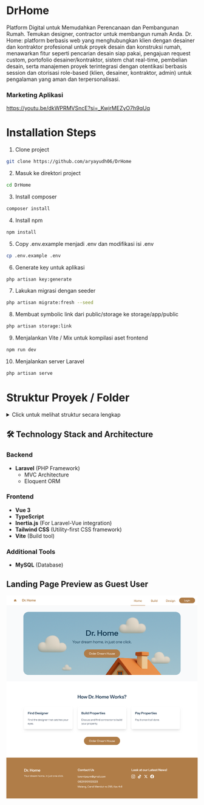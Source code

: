 # DrHome

Platform Digital untuk Memudahkan Perencanaan dan Pembangunan Rumah. Temukan designer, contractor untuk membangun rumah Anda. Dr. Home: platform berbasis web yang menghubungkan klien dengan desainer dan kontraktor profesional untuk proyek desain dan konstruksi rumah, menawarkan fitur seperti pencarian desain siap pakai, pengajuan request custom, portofolio desainer/kontraktor, sistem chat real-time, pembelian desain, serta manajemen proyek terintegrasi dengan otentikasi berbasis session dan otorisasi role-based (klien, desainer, kontraktor, admin) untuk pengalaman yang aman dan terpersonalisasi.

### Marketing Aplikasi

<a>https://youtu.be/dkWPRMVSncE?si=_KwjrMEZyO7h9qUq</a>

# Installation Steps

1. Clone project
```bash
git clone https://github.com/aryayudh06/DrHome
```

2. Masuk ke direktori project
```bash
cd DrHome
```

3. Install composer
```bash
composer install
```

4. Install npm
```bash
npm install
```

5. Copy .env.example menjadi .env dan modifikasi isi .env
```bash
cp .env.example .env
```

6. Generate key untuk aplikasi
```bash
php artisan key:generate
```

7. Lakukan migrasi dengan seeder
```bash
php artisan migrate:fresh --seed
```

8. Membuat symbolic link dari public/storage ke storage/app/public
```bash
php artisan storage:link
```

9. Menjalankan Vite / Mix untuk kompilasi aset frontend
``` bash
npm run dev
```

10. Menjalankan server Laravel
```bash
php artisan serve
```

# Struktur Proyek / Folder

<details>
<summary>Click untuk melihat struktur secara lengkap</summary>

```
 🏠 DrHome
 ├── 📂 app
 │   ├── 📂 Http
 │   │   ├── 📂 Controllers
 │   │   │   ├── 📂 Api
 │   │   │   │   ├── 📄 ContractorController.php
 │   │   │   │   ├── 📄 DesignController.php
 │   │   │   │   ├── 📄 DesignerController.php
 │   │   │   │   └── 📄 MailsAdminController.php
 │   │   │   ├── 📂 Auth
 │   │   │   │   ├── 📄 AuthenticatedSessionController.php
 │   │   │   │   ├── 📄 ConfirmablePasswordController.php
 │   │   │   │   ├── 📄 EmailVerificationNotificationController.php
 │   │   │   │   ├── 📄 EmailVerificationPromptController.php
 │   │   │   │   ├── 📄 NewPasswordController.php
 │   │   │   │   ├── 📄 PasswordResetLinkController.php
 │   │   │   │   ├── 📄 RegisteredUserController.php
 │   │   │   │   └── 📄 VerifyEmailController.php
 │   │   │   ├── 📂 Settings
 │   │   │   │   ├── 📄 PasswordController.php
 │   │   │   │   └── 📄 ProfileController.php
 │   │   │   ├── 📄 AvatarController.php
 │   │   │   ├── 📄 ChatController.php
 │   │   │   ├── 📄 Controller.php
 │   │   │   ├── 📄 MyRequestController.php
 │   │   │   ├── 📄 PurchasedDesignController.php
 │   │   │   ├── 📄 RequestContractorController.php
 │   │   │   ├── 📄 RequestController.php
 │   │   │   ├── 📄 RequestDesignerController.php
 │   │   │   └── 📄 UserController.php
 │   │   ├── 📂 Middleware
 │   │   │   ├── 📄 ChatAccess.php
 │   │   │   ├── 📄 EnsureIsAdmin.php
 │   │   │   ├── 📄 EnsureIsDesignerOrContractor.php
 │   │   │   ├── 📄 HandleAppearance.php
 │   │   │   └── 📄 HandleInertiaRequests.php
 │   │   ├── 📂 Requests
 │   │   │   ├── 📂 Auth
 │   │   │   │   └── 📄 LoginRequest.php
 │   │   │   └── 📂 Settings
 │   │   │       └── 📄 ProfileUpdateRequest.php
 │   ├── 📂 Mail
 │   │   └── 📄 CustomEmail.php
 │   ├── 📂 Models
 │   │   ├── 📄 Chat.php
 │   │   ├── 📄 Contractor.php
 │   │   ├── 📄 Design.php
 │   │   ├── 📄 Designer.php
 │   │   ├── 📄 EmailHistory.php
 │   │   ├── 📄 MailsAdmin.php
 │   │   ├── 📄 PurchasedDesign.php
 │   │   ├── 📄 RequestContractor.php
 │   │   ├── 📄 RequestDesigner.php
 │   │   └── 📄 User.php
 │   ├── 📂 Providers
 │   │   └── 📄 AppServiceProvider.php
 ├── 📂 bootstrap
 │   ├── 📂 cache
 │   │   ├── 📄 .gitignore
 │   │   ├── 📄 packages.php
 │   │   └── 📄 services.php
 │   ├── 📄 app.php
 │   └── 📄 providers.php
 ├── 📂 config
 │   ├── 📄 app.php
 │   ├── 📄 auth.php
 │   ├── 📄 cache.php
 │   ├── 📄 database.php
 │   ├── 📄 filesystems.php
 │   ├── 📄 logging.php
 │   ├── 📄 mail.php
 │   ├── 📄 queue.php
 │   ├── 📄 services.php
 │   └── 📄 session.php
 ├── 📂 database
 │   ├── 📂 factories
 │   │   └── 📄 UserFactory.php
 │   ├── 📂 migrations
 │   │   ├── 📄 0001_01_01_000000_create_users_table.php
 │   │   ├── 📄 0001_01_01_000001_create_cache_table.php
 │   │   ├── 📄 0001_01_01_000002_create_jobs_table.php
 │   │   ├── 📄 2025_05_01_162027_create_designs_table.php
 │   │   ├── 📄 2025_05_05_115944_add_role_status_to_users_table.php
 │   │   ├── 📄 2025_05_05_124058_create_mails_admin_table.php
 │   │   ├── 📄 2025_05_07_203728_create_riwayat_email_table.php
 │   │   ├── 📄 2025_05_16_122534_add_to_users_table.php
 │   │   ├── 📄 2025_05_16_162221_create_contractors_table.php
 │   │   ├── 📄 2025_05_16_183222_create_designers_table.php
 │   │   ├── 📄 2025_06_03_193741_create_purchased_designs_table.php
 │   │   ├── 📄 2025_06_04_143203_create_request_contractors_table.php
 │   │   ├── 📄 2025_06_04_204015_create_request_designers_table.php
 │   │   └── 📄 2025_06_05_123253_create_chats_table.php
 │   ├── 📂 seeders
 │   │   ├── 📄 DatabaseSeeder.php
 │   │   ├── 📄 DesignsTableSeeder.php
 │   │   └── 📄 UsersTableSeeder.php
 │   └── 📄 .gitignore
 ├── 📂 docker
 │   └── 📂 apache
 │       └── ⚙️ 000-default.conf
 ├── 📂 node_modules
 ├── 📂 public
 │   ├── 📂 background
 │   ├── 📂 build-assets
 │   ├── 📂 designers
 │   ├── 📂 designs
 │   ├── 📂 images
 │   ├── 📂 portfolio
 │   ├── 📂 storage
 │   ├── 📂 videos
 │   ├── ⚙️ .htaccess
 │   ├── ⭐ favicon.ico
 │   ├── 📄 hot
 │   ├── 📄 index.php
 │   └── 📄 robots.txt
 ├── 📂 resources
 │   ├── 📂 css
 │   │   └── #️⃣ app.css
 │   ├── 📂 js
 │   │   ├── 📂 components
 │   │   │   ├── 📂 landing
 │   │   │   │   ├── 🟩 LandingFooter.vue
 │   │   │   │   └── 🟩 LandingHeader.vue
 │   │   │   ├── 📂 ui
 │   │   │   │   ├── 📂 avatar
 │   │   │   │   ├── 📂 breadcrumb
 │   │   │   │   ├── 📂 button
 │   │   │   │   ├── 📂 card
 │   │   │   │   ├── 📂 checkbox
 │   │   │   │   ├── 📂 collapsible
 │   │   │   │   ├── 📂 dialog
 │   │   │   │   ├── 📂 dropdown-menu
 │   │   │   │   ├── 📂 input
 │   │   │   │   ├── 📂 label
 │   │   │   │   ├── 📂 navigation-menu
 │   │   │   │   ├── 📂 separator
 │   │   │   │   ├── 📂 sheet
 │   │   │   │   ├── 📂 sidebar
 │   │   │   │   ├── 📂 skeleton
 │   │   │   │   └── 📂 tooltip
 │   │   │   ├── 🟩 AppContent.vue
 │   │   │   ├── 🟩 AppearanceTabs.vue
 │   │   │   ├── 🟩 AppHeader.vue
 │   │   │   ├── 🟩 AppLogo.vue
 │   │   │   ├── 🟩 AppLogoIcon.vue
 │   │   │   ├── 🟩 AppShell.vue
 │   │   │   ├── 🟩 AppSidebar.vue
 │   │   │   ├── 🟩 AppSidebarHeader.vue
 │   │   │   ├── 🟩 Breadcrumbs.vue
 │   │   │   ├── 🟩 DeleteUser.vue
 │   │   │   ├── 🟩 Heading.vue
 │   │   │   ├── 🟩 HeadingSmall.vue
 │   │   │   ├── 🟩 Icon.vue
 │   │   │   ├── 🟩 InputError.vue
 │   │   │   ├── 🟩 NavFooter.vue
 │   │   │   ├── 🟩 NavMain.vue
 │   │   │   ├── 🟩 NavUser.vue
 │   │   │   ├── 🟩 PlaceholderPattern.vue
 │   │   │   ├── 🟩 TextLink.vue
 │   │   │   ├── 🟩 UserInfo.vue
 │   │   │   └── 🟩 UserMenuContent.vue
 │   │   ├── 📂 composables
 │   │   │   ├── 📄 useAppearance.ts
 │   │   │   └── 📄 useInitials.ts
 │   │   ├── 📂 layouts
 │   │   │   ├── 📂 app
 │   │   │   │   ├── 🟩 AppHeaderLayout.vue
 │   │   │   │   └── 🟩 AppSidebarLayout.vue
 │   │   │   ├── 📂 auth
 │   │   │   │   ├── 🟩 AuthCardLayout.vue
 │   │   │   │   ├── 🟩 AuthSimpleLayout.vue
 │   │   │   │   └── 🟩 AuthSplitLayout.vue
 │   │   │   ├── 📂 settings
 │   │   │   │   ├── 🟩 Layout.vue
 │   │   │   │   ├── 🟩 ApplyLayout.vue
 │   │   │   │   ├── 🟩 AuthLayout.vue
 │   │   │   │   └── 🟩 LandingLayout.vue
 │   │   ├── 📂 lib
 │   │   │   └── 📄 utils.ts
 │   │   ├── 📂 pages
 │   │   │   ├── 📂 admin
 │   │   │   │   ├── 🟩 AddContractor.vue
 │   │   │   │   ├── 🟩 AddDesigner.vue
 │   │   │   │   ├── 🟩 Admin.vue
 │   │   │   │   ├── 🟩 Ban.
 │   │   │   │   ├── 🟩 Mail.vue
 │   │   │   │   └── 🟩 New.vue
 │   │   │   ├── 📂 auth
 │   │   │   │   ├── 🟩 ConfirmPassword.vue
 │   │   │   │   ├── 🟩 ForgotPassword.vue
 │   │   │   │   ├── 🟩 Login.vue
 │   │   │   │   ├── 🟩 Register.vue
 │   │   │   │   ├── 🟩 ResetPassword.vue
 │   │   │   │   └── 🟩 VerifyEmail.vue
 │   │   │   ├── 📂 Build_group
 │   │   │   │   ├── 🟩 Build.vue
 │   │   │   │   ├── 🟩 DesignerDetail.vue
 │   │   │   │   └── 🟩 RequestDesigner.vue
 │   │   │   ├── 📂 contractor
 │   │   │   │   ├── 🟩 BuildContractor.vue
 │   │   │   │   ├── 🟩 ContractorDetail.vue
 │   │   │   │   └── 🟩 RequestContractor.vue
 │   │   │   ├── 📂 Design_group
 │   │   │   │   ├── 🟩 Design.vue
 │   │   │   │   └── 🟩 DesignDetail.vue
 │   │   │   ├── 📂 settings
 │   │   │   │   ├── 🟩 Appearance.vue
 │   │   │   │   ├── 🟩 Password.vue
 │   │   │   │   └── 🟩 Profile.vue
 │   │   │   ├── 🟩 Chat.vue
 │   │   │   ├── 🟩 CustomerService.vue
 │   │   │   ├── 🟩 Landing.vue
 │   │   │   ├── 🟩 MyRequest.vue
 │   │   │   ├── 🟩 MyRequestDetail.vue
 │   │   │   ├── 🟩 Profile.vue
 │   │   │   ├── 🟩 PurchasedDesigns.vue
 │   │   │   ├── 🟩 PurchaseDesign.vue
 │   │   │   ├── 🟩 Request.vue
 │   │   │   └── 🟩 RequestDetail.vue
 │   │   ├── 📂 types
 │   │   │   ├── 📄 globals.d.ts
 │   │   │   ├── 📄 index.d.ts
 │   │   │   └── 📄 ziggy.d.ts
 │   │   ├── 📄 app.ts
 │   │   └── 📄 ssr.ts
 │   ├── 📂 views
 │   │   └── 📄 app.blade.php
 ├── 📂 routes
 │   ├── 📄 admin.php
 │   ├── 📄 api.php
 │   ├── 📄 auth.php
 │   ├── 📄 console.php
 │   ├── 📄 settings.php
 │   └── 📄 web.php
 ├── 📂 storage
 │   ├── 📂 app
 │   ├── 📂 framework
 │   └── 📂 logs
 ├── 📂 tests
 │   ├── 📂 Feature
 │   ├── 📂 Unit
 │   └── 📄 TestCase.php
 ├── 📂 vendor
 ├── ⚙️ .editorconfig
 ├── ⚙️ .env
 ├── 💲 .env.example
 ├── 📄 .gitattributes
 ├── 📄 .gitignore
 ├── 📄 .prettierignore
 ├── 📄 .prettierrc
 ├── 📄 artisan
 ├── 📦 components.json
 ├── 📦 composer.json
 ├── 📦 composer.lock
 ├── 🐳 Dockerfile
 ├── 📄 eslint.config.js
 ├── 📦 package-lock.json
 ├── 📦 package.json
 ├── 📄 phpunit.xml
 ├── 📄 railway.toml
 ├── 📖 README.md
 ├── 📜 render.yaml
 ├── 📄 tsconfig.json
 ├── 📄 vercel.json
 └── 📄 vite.config.ts
```
</details>

## 🛠 Technology Stack and Architecture

### Backend
- **Laravel** (PHP Framework)
  - MVC Architecture
  - Eloquent ORM
  
### Frontend
- **Vue 3**
- **TypeScript**
- **Inertia.js** (For Laravel-Vue integration)
- **Tailwind CSS** (Utility-first CSS framework)
- **Vite** (Build tool)

### Additional Tools
- **MySQL** (Database)

## Landing Page Preview as Guest User

![Landing Page Preview](https://github.com/lidwinae/DrHome/blob/main/public/images/previewlanding.png?raw=true)